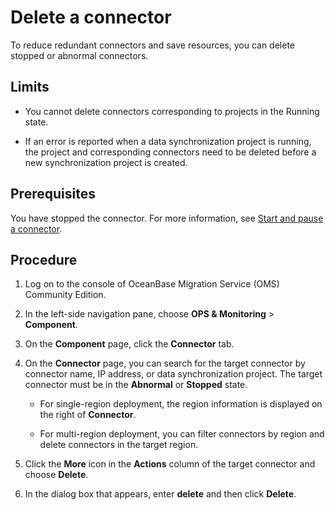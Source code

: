 # Delete a connector

To reduce redundant connectors and save resources, you can delete stopped or abnormal connectors.

## Limits

* You cannot delete connectors corresponding to projects in the Running state.

* If an error is reported when a data synchronization project is running, the project and corresponding connectors need to be deleted before a new synchronization project is created.

## Prerequisites

You have stopped the connector. For more information, see [Start and pause a connector](../200.connector/200.start-and-pause-a-connector.md).

## Procedure

1. Log on to the console of OceanBase Migration Service (OMS) Community Edition.

2. In the left-side navigation pane, choose **OPS & Monitoring** > **Component**.

3. On the **Component** page, click the **Connector** tab.

4. On the **Connector** page, you can search for the target connector by connector name, IP address, or data synchronization project. The target connector must be in the **Abnormal** or **Stopped** state.

   * For single-region deployment, the region information is displayed on the right of **Connector**.

   * For multi-region deployment, you can filter connectors by region and delete connectors in the target region.

5. Click the **More** icon in the **Actions** column of the target connector and choose **Delete**.

6. In the dialog box that appears, enter **delete** and then click **Delete**.
